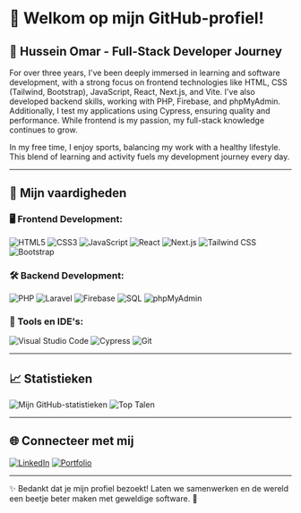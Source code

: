 # 👋 Welkom op mijn GitHub-profiel!

## 🌟 Hussein Omar - Full-Stack Developer Journey

For over three years, I've been deeply immersed in learning and software development, with a strong focus on frontend technologies like HTML, CSS (Tailwind, Bootstrap), JavaScript, React, Next.js, and Vite. I've also developed backend skills, working with PHP, Firebase, and phpMyAdmin. Additionally, I test my applications using Cypress, ensuring quality and performance. While frontend is my passion, my full-stack knowledge continues to grow.

In my free time, I enjoy sports, balancing my work with a healthy lifestyle. This blend of learning and activity fuels my development journey every day.

---

## 🚀 Mijn vaardigheden

### 🖥️ Frontend Development:
![HTML5](https://img.shields.io/badge/-HTML5-E34F26?logo=html5&logoColor=white&style=flat)
![CSS3](https://img.shields.io/badge/-CSS3-1572B6?logo=css3&logoColor=white&style=flat)
![JavaScript](https://img.shields.io/badge/-JavaScript-F7DF1E?logo=javascript&logoColor=black&style=flat)
![React](https://img.shields.io/badge/-React-61DAFB?logo=react&logoColor=black&style=flat)
![Next.js](https://img.shields.io/badge/-Next.js-000000?logo=next.js&logoColor=white&style=flat)
![Tailwind CSS](https://img.shields.io/badge/-Tailwind_CSS-38B2AC?logo=tailwind-css&logoColor=white&style=flat)
![Bootstrap](https://img.shields.io/badge/-Bootstrap-7952B3?logo=bootstrap&logoColor=white&style=flat)

### 🛠️ Backend Development:
![PHP](https://img.shields.io/badge/-PHP-777BB4?logo=php&logoColor=white&style=flat)
![Laravel](https://img.shields.io/badge/-Laravel-FF2D20?logo=laravel&logoColor=white&style=flat)
![Firebase](https://img.shields.io/badge/-Firebase-FFCA28?logo=firebase&logoColor=black&style=flat)
![SQL](https://img.shields.io/badge/-SQL-4479A1?logo=mysql&logoColor=white&style=flat)
![phpMyAdmin](https://img.shields.io/badge/-phpMyAdmin-6C78AF?logo=phpmyadmin&logoColor=white&style=flat)

### 🧰 Tools en IDE's:
![Visual Studio Code](https://img.shields.io/badge/-VS_Code-007ACC?logo=visual-studio-code&logoColor=white&style=flat)
![Cypress](https://img.shields.io/badge/-Cypress-17202C?logo=cypress&logoColor=white&style=flat)
![Git](https://img.shields.io/badge/-Git-F05032?logo=git&logoColor=white&style=flat)

---

## 📈 Statistieken
![Mijn GitHub-statistieken](https://github-readme-stats.vercel.app/api?username=husseinomar19&show_icons=true&theme=radical)
![Top Talen](https://github-readme-stats.vercel.app/api/top-langs/?username=husseinomar19&layout=compact&theme=radical)

---

## 🌐 Connecteer met mij
[![LinkedIn](https://img.shields.io/badge/-LinkedIn-0077B5?logo=linkedin&logoColor=white&style=flat)](https://www.linkedin.com/in/hussein-omar-103472218/)
[![Portfolio](https://img.shields.io/badge/-Portfolio-000000?logo=internet-explorer&logoColor=white&style=flat)](https://www.husseindev.online/)

---

✨ Bedankt dat je mijn profiel bezoekt! Laten we samenwerken en de wereld een beetje beter maken met geweldige software. 🚀
